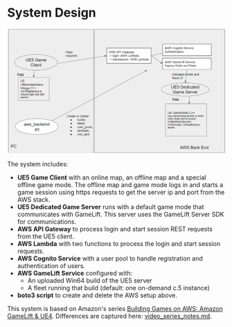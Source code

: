 # System Design
![System View](/images/system_view.png)

The system includes:
* **UE5 Game Client** with an online map, an offline map and a special offline game mode.  The offline map and game mode logs in and starts a game session using https requests to get the server ip and port from the AWS stack.
* **UE5 Dedicated Game Server** runs with a default game mode that communicates with GameLift.  This server uses the GameLift Server SDK for communications.
* **AWS API Gateway** to process login and start session REST requests from the UE5 client.
* **AWS Lambda** with two functions to process the login and start session requests.
* **AWS Cognito Service** with a user pool to handle registration and authentication of users.
* **AWS GameLift Service** configured with:
   * An uploaded Win64 build of the UE5 server
   * A fleet running that build (default: one on-demand c.5 instance)
* **boto3 script** to create and delete the AWS setup above.

This system is based on Amazon's series [Building Games on AWS: Amazon GameLift & UE4](https://www.youtube.com/playlist?list=PLuGWzrvNze7LEn4db8h3Jl325-asqqgP2).  Differences are captured here: [video_series_notes.md](video_series_notes.md).
